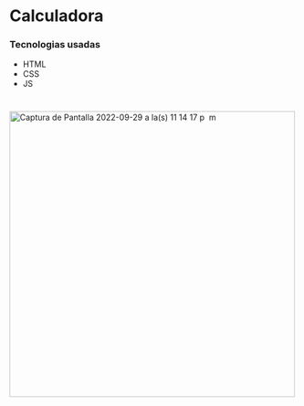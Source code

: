 # Calculadora

### Tecnologias usadas
- HTML
- CSS
- JS


#

<img width="500" alt="Captura de Pantalla 2022-09-29 a la(s) 11 14 17 p  m" src="https://user-images.githubusercontent.com/58411051/193176730-36e44849-87a1-45af-bad8-051cc062a1a5.png">
